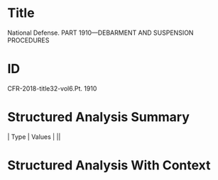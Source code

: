 # Title

 National Defense. PART 1910—DEBARMENT AND SUSPENSION PROCEDURES


# ID

 CFR-2018-title32-vol6.Pt. 1910


# Structured Analysis Summary

| Type   | Values   |
||


# Structured Analysis With Context

 


